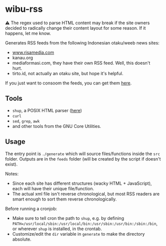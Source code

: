 # wibu-rss
⚠ The regex used to parse HTML content may break if the site owners decided to radically change their content layout for some reason. If it happens, let me know.

Generates RSS feeds from the following Indonesian otaku/weeb news sites:
- www.risamedia.com
- kanau.org
- mediaformasi.com, they have their own RSS feed. Well, this doesn't hurt.
- tirto.id, not actually an otaku site, but hope it's helpful.

If you just want to consoom the feeds, you can get them [here](https://nikotile.xyz/library).

## Tools
- `shup`, a POSIX HTML parser ([here](https://github.com/pystardust/shup))
- `curl`
- `sed`, `grep`, `awk`
- and other tools from the GNU Core Utilities.

## Usage
The entry point is `./generate` which will source files/functions inside the `src` folder. Outputs are in the `feeds` folder (will be created by the script if doesn't exist).

Notes:
- Since each site has different structures (wacky HTML + JavaScript), each will have their unique file/function.
- The actual xml file isn't reverse chronological, but most RSS readers are smart enough to sort them reverse chronologically.

Before running a cronjob:
- Make sure to tell cron the path to `shup`, e.g. by defining `PATH=/usr/local/sbin:/usr/local/bin:/usr/sbin:/usr/bin:/sbin:/bin`, or wherever `shup` is installed, in the crontab.
- Customize/edit the `dir` variable in `generate` to make the directory absolute.
